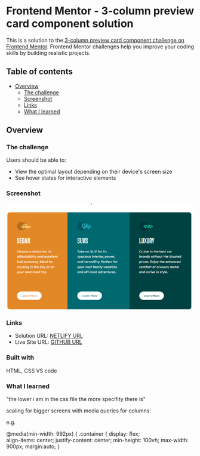 # Frontend Mentor - 3-column preview card component solution

This is a solution to the [3-column preview card component challenge on Frontend Mentor](https://www.frontendmentor.io/challenges/3column-preview-card-component-pH92eAR2-). Frontend Mentor challenges help you improve your coding skills by building realistic projects. 

## Table of contents

- [Overview](#overview)
  - [The challenge](#the-challenge)
  - [Screenshot](#screenshot)
  - [Links](#links)
  - [What I learned](#what-i-learned)

## Overview

### The challenge

Users should be able to:

- View the optimal layout depending on their device's screen size
- See hover states for interactive elements

### Screenshot

![](./images/column%20preview.png)


### Links

- Solution URL: [NETLIFY URL](https://3-column-preview-card-component-gnr23.netlify.app/)
- Live Site URL: [GITHUB URL](https://github.com/gnr23/frontend-exercise-05-Column-preview-component)


### Built with

HTML, CSS
VS code


### What I learned

"the lower i am in the css file the more specifity there is"

scaling for bigger screens with media queries for columns:

e.g.

@media(min-width: 992px) {
    .container {
        display: flex;  
        align-items: center;
        justify-content: center;
        min-height: 100vh;
max-width: 900px;
margin:auto;
    }
